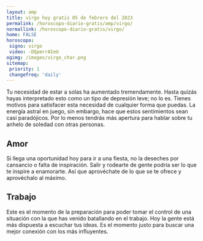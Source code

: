 ```yaml
---
layout: amp
title: virgo hoy gratis 05 de febrero del 2023 
permalink: /horoscopo-diario-gratis/amp/virgo/
normallink: /horoscopo-diario-gratis/virgo/
home: FALSE
horoscopo:
 signo: virgo
 video: -DQpmrrAIeU
ogimg: /images/virgo_char.png
sitemap:
 priority: 1
 changefreq: 'daily'
---
```



Tu necesidad de estar a solas ha aumentado tremendamente. Hasta quizás hayas interpretado esto como un tipo de depresión leve; no lo es. Tienes motivos para satisfacer esta necesidad de cualquier forma que puedas. La energía astral en juego, sin embargo, hace que estos sentimientos sean casi paradójicos. Por lo menos tendrás más apertura para hablar sobre tu anhelo de soledad con otras personas.

## Amor

Si llega una oportunidad hoy para ir a una fiesta, no la deseches por cansancio o falta de inspiración. Salir y rodearte de gente podría ser lo que te inspire a enamorarte. Así que aprovéchate de lo que se te ofrece y aprovéchalo al máximo.

## Trabajo

Este es el momento de la preparación para poder tomar el control de una situación con la que has venido batallando en el trabajo. Hoy la gente está más dispuesta a escuchar tus ideas. Es el momento justo para buscar una mejor conexión con los más influyentes.